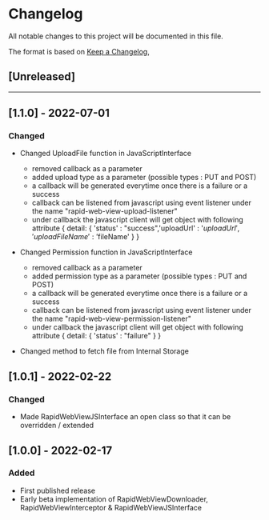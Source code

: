# Changelog
All notable changes to this project will be documented in this file.

The format is based on [Keep a Changelog](https://keepachangelog.com/en/1.0.0/),

## [Unreleased]

***

## [1.1.0] - 2022-07-01
### Changed
- Changed UploadFile function in JavaScriptInterface
    - removed callback as a parameter
    - added upload type as a parameter (possible types : PUT and POST)
    - a callback will be generated everytime once there is a failure or a success
    - callback can be listened from javascript using event listener under the name "rapid-web-view-upload-listener"
    - under callback the javascript client will get object with following attribute { detail: { 'status' : "success",'uploadUrl' : '$uploadUrl','uploadFileName' : '$fileName' } }

- Changed Permission function in JavaScriptInterface
    - removed callback as a parameter
    - added permission type as a parameter (possible types : PUT and POST)
    - a callback will be generated everytime once there is a failure or a success
    - callback can be listened from javascript using event listener under the name "rapid-web-view-permission-listener"
    - under callback the javascript client will get object with following attribute { detail: { 'status' : "failure" } }

- Changed method to fetch file from Internal Storage

## [1.0.1] - 2022-02-22
### Changed
- Made RapidWebViewJSInterface an open class so that it can be overridden / extended

## [1.0.0] - 2022-02-17
### Added
- First published release
- Early beta implementation of RapidWebViewDownloader, RapidWebViewInterceptor & RapidWebViewJSInterface